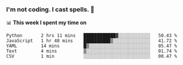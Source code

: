 ### I'm not coding. I cast spells. 🎩

📊 **This week I spent my time on**
<!--START_SECTION:waka-->
```text
Python       2 hrs 11 mins   ████████████▓░░░░░░░░░░░░   50.43 % 
JavaScript   1 hr 48 mins    ██████████▒░░░░░░░░░░░░░░   41.72 % 
YAML         14 mins         █▒░░░░░░░░░░░░░░░░░░░░░░░   05.47 % 
Text         4 mins          ▒░░░░░░░░░░░░░░░░░░░░░░░░   01.74 % 
CSV          1 min           ░░░░░░░░░░░░░░░░░░░░░░░░░   00.47 % 
```
<!--END_SECTION:waka-->
